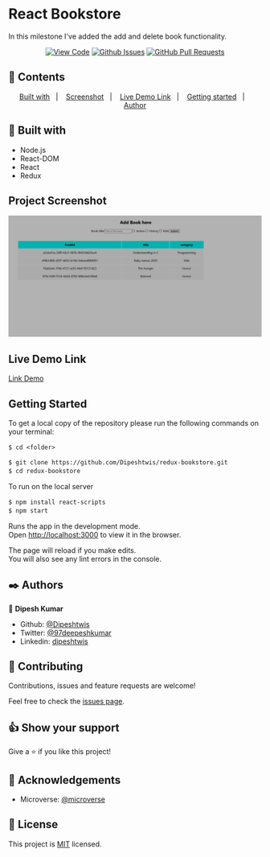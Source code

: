 # React Bookstore

In this milestone I've added the add and delete book functionality.

<div align="center">

[![View Code](https://img.shields.io/badge/View%20-Code-green)](https://github.com/Dipeshtwis/redux-bookstore/JS-to-do-list)
[![Github Issues](https://img.shields.io/badge/GitHub-Issues-orange)](https://github.com/Dipeshtwis/redux-bookstore/issues)
[![GitHub Pull Requests](https://img.shields.io/badge/GitHub-Pull%20Requests-blue)](https://github.com/Dipeshtwis/redux-bookstore/pulls)

</div>

## 📝 Contents

<p align="center">
<a href="#with">Built with</a>&nbsp;&nbsp;&nbsp;|&nbsp;&nbsp;&nbsp;
<a href="#sc">Screenshot</a>&nbsp;&nbsp;&nbsp;|&nbsp;&nbsp;&nbsp;
<a href="#ll">Live Demo Link</a>&nbsp;&nbsp;&nbsp;|&nbsp;&nbsp;&nbsp;
<a href="#gs">Getting started</a>&nbsp;&nbsp;&nbsp;|&nbsp;&nbsp;&nbsp;
<a href="#author">Author</a>
</p>

## 🔧 Built with<a name = "with"></a>

- Node.js
- React-DOM
- React
- Redux


## Project Screenshot <a name = "sc"></a>


![GUI](src/assets/img/mile2.png)


## Live Demo Link <a name = "ll"></a>

[Link Demo](https://deepbookstore.herokuapp.com/)


## Getting Started <a name = "gs"></a>

To get a local copy of the repository please run the following commands on your terminal:

```
$ cd <folder>
```

~~~bash
$ git clone https://github.com/Dipeshtwis/redux-bookstore.git
$ cd redux-bookstore


~~~

To run on the local server

~~~bash
$ npm install react-scripts
$ npm start
~~~

Runs the app in the development mode.\
Open [http://localhost:3000](http://localhost:3000) to view it in the browser.

The page will reload if you make edits.\
You will also see any lint errors in the console.


## ✒️  Authors <a name = "author"></a>


👤 **Dipesh Kumar**

- Github: [@Dipeshtwis](https://github.com/Dipeshtwis)
- Twitter: [@97deepeshkumar](https://twitter.com/97deepeshkumar)
- Linkedin: [dipeshtwis](https://www.linkedin.com/in/dipeshtwis/)



## 🤝 Contributing

Contributions, issues and feature requests are welcome!

Feel free to check the [issues page](https://github.com/Dipeshtwis/redux-bookstore/issues).


## 👍 Show your support

Give a ⭐️ if you like this project!

## :clap: Acknowledgements

- Microverse: [@microverse](https://www.microverse.org/)

## 📝 License

This project is [MIT](./LICENSE) licensed.